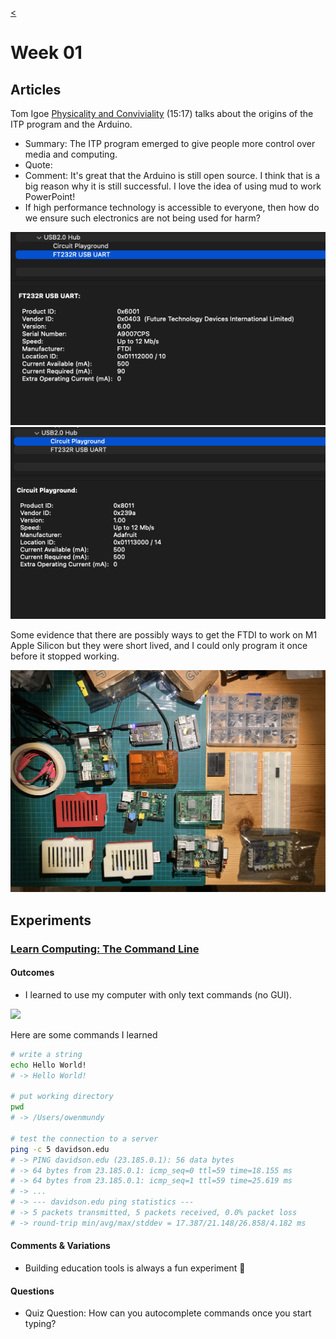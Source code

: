[<](README.md)


# Week 01


## Articles

Tom Igoe [Physicality and Conviviality](http://www.youtube.com/watch?v=fi4mN-Oicos) (15:17) talks about the origins of the ITP program and the Arduino.
- Summary: The ITP program emerged to give people more control over media and computing.
- Quote:
- Comment: It's great that the Arduino is still open source. I think that is a big reason why it is still successful. I love the idea of using mud to work PowerPoint!
- If high performance technology is accessible to everyone, then how do we ensure such electronics are not being used for harm?



<img src="assets/img/2022-01-17-FTDI-232-issues-1.png">
<img src="assets/img/2022-01-17-FTDI-232-issues-2.png">

Some evidence that there are possibly ways to get the FTDI to work on M1 Apple Silicon but they were short lived, and I could only program it once before it stopped working.


<img width=700 src="assets/img/2022-01-17-rpi-to-rescue.jpg">




## Experiments



### [Learn Computing: The Command Line](https://omundy.github.io/learn-computing/slides/command-line.html)

#### Outcomes
- I learned to use my computer with only text commands (no GUI).

<img src="assets/img/command-line-hello-world.gif">

Here are some commands I learned

```bash
# write a string
echo Hello World!
# -> Hello World!

# put working directory
pwd
# -> /Users/owenmundy

# test the connection to a server
ping -c 5 davidson.edu
# -> PING davidson.edu (23.185.0.1): 56 data bytes
# -> 64 bytes from 23.185.0.1: icmp_seq=0 ttl=59 time=18.155 ms
# -> 64 bytes from 23.185.0.1: icmp_seq=1 ttl=59 time=25.619 ms
# -> ...
# -> --- davidson.edu ping statistics ---
# -> 5 packets transmitted, 5 packets received, 0.0% packet loss
# -> round-trip min/avg/max/stddev = 17.387/21.148/26.858/4.182 ms
```

#### Comments & Variations
- Building education tools is always a fun experiment 🤔

#### Questions
- Quiz Question: How can you autocomplete commands once you start typing?

